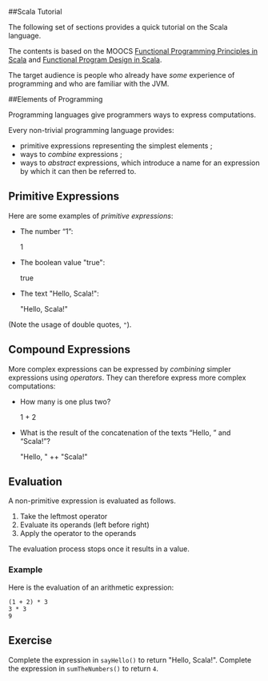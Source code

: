 
 ##Scala Tutorial

 The following set of sections provides a quick tutorial on the Scala language.

 The contents is based on the MOOCS [Functional Programming Principles in Scala](https://www.coursera.org/learn/progfun1/home)
 and [Functional Program Design in Scala](https://www.coursera.org/learn/progfun2/home).

 The target audience is people who already have *some* experience of programming and who are familiar with
 the JVM.

 ##Elements of Programming

 Programming languages give programmers ways to express computations.

 Every non-trivial programming language provides:

  - primitive expressions representing the simplest elements ;
  - ways to *combine* expressions ;
  - ways to *abstract* expressions, which introduce a name for an expression by which it can then be referred to.

 ## Primitive Expressions

 Here are some examples of *primitive expressions*:

  - The number “1”:

    1
 
  - The boolean value "true":

    true
 
  - The text "Hello, Scala!":

    "Hello, Scala!"
 
 (Note the usage of double quotes, `"`).

 ## Compound Expressions 

 More complex expressions can be expressed by *combining* simpler expressions
 using *operators*. They can therefore express more complex computations:

  - How many is one plus two?

    1 + 2
 
  - What is the result of the concatenation of the texts “Hello, ” and “Scala!”?

    "Hello, " ++ "Scala!"
 
 ## Evaluation 

 A non-primitive expression is evaluated as follows.

  1. Take the leftmost operator
  2. Evaluate its operands (left before right)
  3. Apply the operator to the operands

  The evaluation process stops once it results in a value.

 ### Example

 Here is the evaluation of an arithmetic expression:

    (1 + 2) * 3
    3 * 3
    9
 
 ## Exercise
 
Complete the expression in `sayHello()` to return "Hello, Scala!".
Complete the expression in `sumTheNumbers()` to return `4`.
